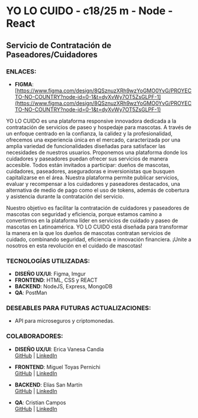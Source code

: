 # YO LO CUIDO - c18/25 m - Node - React  

## Servicio de Contratación de Paseadores/Cuidadores  

### ENLACES:  
- **FIGMA**: [https://www.figma.com/design/8QSznuzXRh9wzYoGMO0YvG/PROYECTO-NO-COUNTRY?node-id=0-1&t=dyXvWy7OT5ZsGLPF-1](https://www.figma.com/design/8QSznuzXRh9wzYoGMO0YvG/PROYECTO-NO-COUNTRY?node-id=0-1&t=dyXvWy7OT5ZsGLPF-1)  

YO LO CUIDO es una plataforma responsive innovadora dedicada a la contratación de servicios de paseo y hospedaje para mascotas. A través de un enfoque centrado en la confianza, la calidez y la profesionalidad, ofrecemos una experiencia única en el mercado, caracterizada por una amplia variedad de funcionalidades diseñadas para satisfacer las necesidades de nuestros usuarios. Proponemos una plataforma donde los cuidadores y paseadores puedan ofrecer sus servicios de manera accesible. Todos están invitados a participar: dueños de mascotas, cuidadores, paseadores, aseguradoras e inversionistas que busquen capitalizarse en el área. Nuestra plataforma permite publicar servicios, evaluar y recompensar a los cuidadores y paseadores destacados, una alternativa de medio de pago como el uso de tokens, además de cobertura y asistencia durante la contratación del servicio.  

Nuestro objetivo es facilitar la contratación de cuidadores y paseadores de mascotas con seguridad y eficiencia, porque estamos camino a convertirnos en la plataforma líder en servicios de cuidado y paseo de mascotas en Latinoamérica. YO LO CUIDO está diseñada para transformar la manera en la que los dueños de mascotas contratan servicios de cuidado, combinando seguridad, eficiencia e innovación financiera. ¡Unite a nosotros en esta revolución en el cuidado de mascotas!  

### TECNOLOGÍAS UTILIZADAS:  
- **DISEÑO UX/UI**: Figma, Imgur  
- **FRONTEND**: HTML, CSS y REACT  
- **BACKEND**: NodeJS, Express, MongoDB  
- **QA**: PostMan  

### DESEABLES PARA FUTURAS ACTUALIZACIONES:  
- API para microseguros y criptomonedas.  

### COLABORADORES:  
- **DISEÑO UX/UI**: Erica Vanesa Candia  
  [GitHub](https://github.com/PericlesUXUI) | [LinkedIn](https://www.linkedin.com/in/ericavanesacandia)  
  
- **FRONTEND**: Miguel Toyas Pernichi  
  [GitHub](https://github.com/Mitoperni) | [LinkedIn](https://www.linkedin.com/in/migueltoyaspernichi)  

- **BACKEND**: Elías San Martín  
  [GitHub](https://github.com/Elias-san) | [LinkedIn](https://www.linkedin.com/in/elias-san-martin/)  

- **QA**: Cristian Campos  
  [GitHub](https://github.com/CrisCampos01) | [LinkedIn](https://www.linkedin.com/in/cristian-campos-a7597114a/)  
